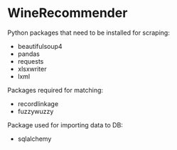 # WineRecommender

Python packages that need to be installed for scraping:

- beautifulsoup4
- pandas
- requests
- xlsxwriter
- lxml

Packages required for matching:
- recordlinkage
- fuzzywuzzy

Package used for importing data to DB:
- sqlalchemy

